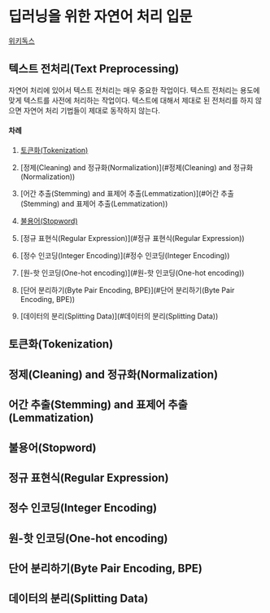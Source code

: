 # 딥러닝을 위한 자연어 처리 입문

[위키독스](https://wikidocs.net/22488)

## 텍스트 전처리(Text Preprocessing)

자연어 처리에 있어서 텍스트 전처리는 매우 중요한 작업이다. 텍스트 전처리는 용도에 맞게 텍스트를 사전에 처리하는 작업이다. 텍스트에 대해서 제대로 된 전처리를 하지 않으면 자연어 처리 기법들이 제대로 동작하지 않는다.

#### 차례

1) [토큰화(Tokenization)](#토큰화(Tokenization))

2) [정제(Cleaning) and 정규화(Normalization)](#정제(Cleaning) and 정규화(Normalization))

3) [어간 추출(Stemming) and 표제어 추출(Lemmatization)](#어간 추출(Stemming) and 표제어 추출(Lemmatization))

4) [불용어(Stopword)](#불용어(Stopword))

5) [정규 표현식(Regular Expression)](#정규 표현식(Regular Expression))

6) [정수 인코딩(Integer Encoding)](#정수 인코딩(Integer Encoding))

7) [원-핫 인코딩(One-hot encoding)](#원-핫 인코딩(One-hot encoding))

8) [단어 분리하기(Byte Pair Encoding, BPE)](#단어 분리하기(Byte Pair Encoding, BPE))

9) [데이터의 분리(Splitting Data)](#데이터의 분리(Splitting Data))



## 토큰화(Tokenization)

## 정제(Cleaning) and 정규화(Normalization)

## 어간 추출(Stemming) and 표제어 추출(Lemmatization)

## 불용어(Stopword)

## 정규 표현식(Regular Expression)

## 정수 인코딩(Integer Encoding)

## 원-핫 인코딩(One-hot encoding)

## 단어 분리하기(Byte Pair Encoding, BPE)

## 데이터의 분리(Splitting Data)